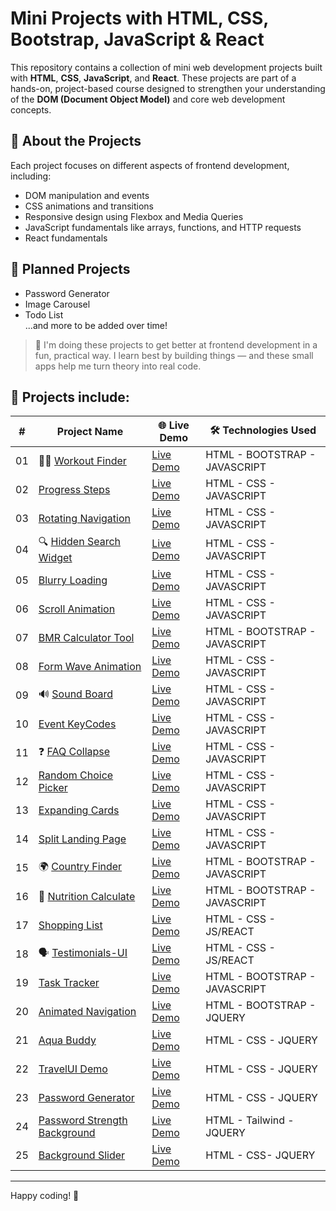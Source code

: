 # Mini Projects with HTML, CSS, Bootstrap, JavaScript & React

This repository contains a collection of mini web development projects built with **HTML**, **CSS**, **JavaScript**, and **React**. These projects are part of a hands-on, project-based course designed to strengthen your understanding of the **DOM (Document Object Model)** and core web development concepts.

## 🎯 About the Projects

Each project focuses on different aspects of frontend development, including:

- DOM manipulation and events  
- CSS animations and transitions  
- Responsive design using Flexbox and Media Queries  
- JavaScript fundamentals like arrays, functions, and HTTP requests
- React fundamentals

## 🧩 Planned Projects

- Password Generator  
- Image Carousel  
- Todo List  
...and more to be added over time!

> 🧠  I'm doing these projects to get better at frontend development in a fun, practical way. I learn best by building things — and these small apps help me turn theory into real code.

## 📁 Projects include: 

| #  | Project Name                      | 🌐 Live Demo         | 🛠️ Technologies Used |
|----|----------------------------------|-------------------|---------------------------------------------------------------|
| 01 | 🏋️‍♂️ [Workout Finder](https://github.com/selenkarakaya/tiny-web-creations/tree/main/WorkoutFinder)                    | [Live Demo](https://selenkarakaya.github.io/tiny-web-creations/WorkoutFinder/)    | HTML - BOOTSTRAP - JAVASCRIPT |
| 02 | [Progress Steps](https://github.com/selenkarakaya/tiny-web-creations/tree/main/progress-steps)                    | [Live Demo](https://selenkarakaya.github.io/tiny-web-creations/progress-steps/)    | HTML - CSS - JAVASCRIPT |
| 03 | [Rotating Navigation](https://github.com/selenkarakaya/tiny-web-creations/tree/main/rotating-nav-animation)               | [Live Demo](https://selenkarakaya.github.io/tiny-web-creations/rotating-nav-animation/) | HTML - CSS - JAVASCRIPT |
| 04 | 🔍 [Hidden Search Widget](https://github.com/selenkarakaya/tiny-web-creations/tree/main/hidden-search)           | [Live Demo](https://selenkarakaya.github.io/tiny-web-creations/hidden-search/)    | HTML - CSS - JAVASCRIPT |
| 05 | [Blurry Loading](https://github.com/selenkarakaya/tiny-web-creations/tree/main/blurry-loading)                    | [Live Demo](https://selenkarakaya.github.io/tiny-web-creations/blurry-loading/)    | HTML - CSS - JAVASCRIPT |
| 06 | [Scroll Animation](https://github.com/selenkarakaya/tiny-web-creations/tree/main/scroll-animation)                  | [Live Demo](https://selenkarakaya.github.io/tiny-web-creations/scroll-animation/)    | HTML - CSS - JAVASCRIPT |
| 07 | [BMR Calculator Tool](https://github.com/selenkarakaya/tiny-web-creations/tree/main/BMR-Calculator)             | [Live Demo](https://selenkarakaya.github.io/tiny-web-creations/BMR-Calculator/)    | HTML - BOOTSTRAP - JAVASCRIPT |
| 08 | [Form Wave Animation](https://github.com/selenkarakaya/tiny-web-creations/tree/main/form-input-wave)               | [Live Demo](https://selenkarakaya.github.io/tiny-web-creations/form-input-wave/)    | HTML - CSS - JAVASCRIPT |
| 09 | 🔊 [Sound Board](https://github.com/selenkarakaya/tiny-web-creations/tree/main/sound-board)                      | [Live Demo](https://selenkarakaya.github.io/tiny-web-creations/sound-board/)    | HTML - CSS - JAVASCRIPT |
| 10 | [Event KeyCodes](https://github.com/selenkarakaya/tiny-web-creations/tree/main/event-keycodes)                   | [Live Demo](https://selenkarakaya.github.io/tiny-web-creations/event-keycodes/)    | HTML - CSS - JAVASCRIPT |
| 11 | ❓ [FAQ Collapse](https://github.com/selenkarakaya/tiny-web-creations/tree/main/faq-collapse)                      | [Live Demo](https://selenkarakaya.github.io/tiny-web-creations/faq-collapse/)    | HTML - CSS - JAVASCRIPT |
| 12 | [Random Choice Picker](https://github.com/selenkarakaya/tiny-web-creations/tree/main/expanding-cards)            | [Live Demo](https://selenkarakaya.github.io/tiny-web-creations/random-choice-picker/)    | HTML - CSS - JAVASCRIPT |
| 13 | [Expanding Cards](https://github.com/selenkarakaya/tiny-web-creations/tree/main/expanding-cards)                | [Live Demo](https://selenkarakaya.github.io/tiny-web-creations/expanding-cards/)    | HTML - CSS - JAVASCRIPT |
| 14 | [Split Landing Page](https://github.com/selenkarakaya/tiny-web-creations/tree/main/split-landing-pagen)              | [Live Demo](https://selenkarakaya.github.io/tiny-web-creations/split-landing-pagen/)    | HTML - CSS - JAVASCRIPT |
| 15 | 🌍 [Country Finder](https://github.com/selenkarakaya/tiny-web-creations/tree/main/country-finder)             | [Live Demo](https://selenkarakaya.github.io/tiny-web-creations/country-finder/)    | HTML - BOOTSTRAP - JAVASCRIPT |
| 16 | 🥗 [Nutrition Calculate](https://github.com/selenkarakaya/tiny-web-creations/tree/main/nutrition-calculate)                | [Live Demo](https://selenkarakaya.github.io/tiny-web-creations/nutrition-calculate/)    | HTML - BOOTSTRAP - JAVASCRIPT |
| 17 | [Shopping List](https://github.com/selenkarakaya/ShoppingList-with-React) | [Live Demo](https://grocerychecklist.netlify.app)| HTML - CSS - JS/REACT |
| 18 | 🗣️ [Testimonials-UI](https://github.com/selenkarakaya/Testimonials-UI_withReact) | [Live Demo](https://testimonialsui.netlify.app)| HTML - CSS - JS/REACT |
| 19 | [Task Tracker](https://github.com/selenkarakaya/tiny-web-creations/tree/main/task-tracker)                     | [Live Demo](https://selenkarakaya.github.io/tiny-web-creations/task-tracker/)    | HTML - BOOTSTRAP - JAVASCRIPT |
| 20 | [Animated Navigation](https://github.com/selenkarakaya/tiny-web-creations/tree/main/animated-navigation)                | [Live Demo](https://selenkarakaya.github.io/tiny-web-creations/animated-navigation/)    | HTML - BOOTSTRAP - JQUERY |
| 21 | [Aqua Buddy](https://github.com/selenkarakaya/tiny-web-creations/tree/main/drink-water)                     | [Live Demo](https://selenkarakaya.github.io/tiny-web-creations/drink-water/)    | HTML - CSS - JQUERY |
| 22 | [TravelUI Demo](https://github.com/selenkarakaya/tiny-web-creations/tree/main/travelUI)             | [Live Demo](https://selenkarakaya.github.io/tiny-web-creations/travelUI/)    | HTML - CSS - JQUERY |
| 23 | [Password Generator](https://github.com/selenkarakaya/tiny-web-creations/tree/main/password-generator)             | [Live Demo](https://selenkarakaya.github.io/tiny-web-creations/password-generator/)    | HTML - CSS - JQUERY |
| 24 | [Password Strength Background](https://github.com/selenkarakaya/tiny-web-creations/tree/main/password-strength-background)             | [Live Demo](https://selenkarakaya.github.io/tiny-web-creations/password-strength-background/)    | HTML - Tailwind - JQUERY |
| 25 | [Background Slider](https://github.com/selenkarakaya/tiny-web-creations/tree/main/background-slider)             | [Live Demo](https://selenkarakaya.github.io/tiny-web-creations/background-slider/)    | HTML - CSS- JQUERY |
---

Happy coding! 🚀
